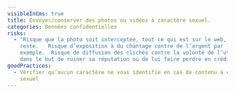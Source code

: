 ```yaml
---
visibleInCms: true
title: Envoyer/conserver des photos ou vidéos à caractère sexuel.
categories: Données confidentielles
risks:
  - "Risque que la photo soit interceptée, tout ce qui est sur le web,
    reste.   Risque d’exposition à du chantage contre de l’argent par
    exemple.  Risque de diffusion des clichés contre la volonté de l’utilisateur
    dans le but de ruiner sa réputation ou de lui faire perdre en crédibilité. "
goodPractices:
  - Vérifier qu’aucun caractère ne vous identifie en cas de contenu à caractère
    sexuel
---
```

